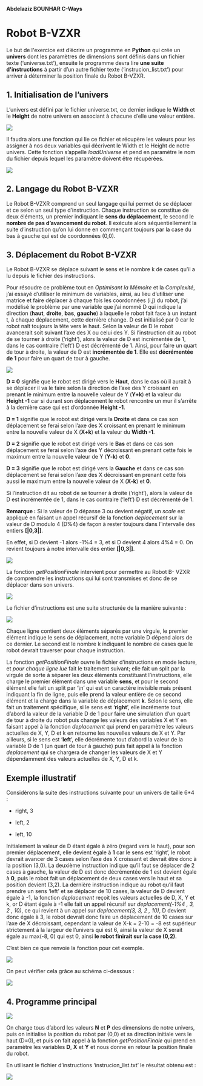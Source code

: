 **Abdelaziz BOUNHAR                                                 C-Ways**

# Robot B-VZXR #


Le but de l'exercice est d’écrire un programme en **Python** qui crée un 
**univers** dont les paramètres de dimensions sont définis dans un fichier 
texte (‘universe.txt’), ensuite le programme devra lire **une suite d'instructions** 
à partir d’un autre fichier texte (‘instrucion_list.txt’) pour arriver 
à déterminer la position finale du Robot B-VZXR.



## 1. Initialisation de l’univers ##


L’univers est défini par le fichier universe.txt, ce dernier indique le
**Width** et le **Height** de notre univers en associant à chacune 
d’elle une valeur entière.

![](media/universe.png)

Il faudra alors une fonction qui lie ce fichier et récupère les valeurs pour les
assigner à nos deux variables qui décrivent le Width et le Height de notre 
univers. Cette fonction s’appelle *loadUniverse* et pend en paramètre le nom du
fichier depuis lequel les paramètre doivent être récupérées.

![](media/loadUniverse.png)

## 2. Langage du Robot B-VZXR ##

Le Robot B-VZXR comprend un seul langage qui lui permet de se déplacer et ce 
selon un seul type d’instruction. Chaque instruction se constitue de deux 
éléments, un premier indiquant le **sens du déplacement**, le second le **nombre de pas d’avancement du robot**. 
Il exécute alors séquentiellement la suite d’instruction qu’on lui donne en 
commençant toujours par la case du bas à gauche qui est de coordonnées (0,0).

## 3. Déplacement du Robot B-VZXR ##

Le Robot B-VZXR se déplace suivant le sens et le nombre k de cases qu’il a lu
depuis le fichier des instructions. 

Pour résoudre ce problème tout en *Optimisant la Mémoire* et la *Complexité*, 
j’ai essayé d’utiliser le minimum de variables, ainsi, au lieu d’utiliser une 
matrice et faire déplacer à chaque fois les coordonnées (i,j) du robot, 
j’ai modélisé le problème par une variable que j’ai nommé D qui indique la 
direction (**haut**, **droite**, **bas**, **gauche**) à laquelle le robot fait
face à un instant t, à chaque déplacement, cette dernière change.
D est initialisé par 0 car le robot naît toujours la tête vers le haut.
Selon la valeur de D le robot avancerait soit suivant l’axe des X ou celui des Y. 
Si l’instruction dit au robot de se tourner à droite (‘right’), alors la valeur 
de D est incrémentée de 1, dans le cas contraire (‘left’) D est décrémenté de 1. 
Ainsi, pour faire un quart de tour à droite, la valeur de D est **incrémentée de 1**. 
Elle est **décrémentée de 1** pour faire un quart de tour à gauche.


![](media/modelisation.png)

**D = 0** signifie que le robot est dirigé vers le **Haut**, dans le cas où il aurait 
à se déplacer il va le faire selon la direction de l’axe des Y croissant en prenant 
le minimum entre la nouvelle valeur de Y (**Y+k**) et la valeur du **Height -1** car si 
durant son déplacement le robot rencontre un mur il s’arrête à la dernière case 
qui est d’ordonnée **Height -1**.

**D = 1** signifie que le robot est dirigé vers la **Droite** et dans ce cas son
déplacement se ferai selon l’axe des X croissant en prenant le minimum entre la
nouvelle valeur de X (**X+k**) et la valeur du **Width -1**.

**D = 2** signifie que le robot est dirigé vers le **Bas** et dans ce cas son
déplacement se ferai selon l’axe des Y décroissant en prenant cette fois le
maximum entre la nouvelle valeur de Y (**Y-k**) et **0**.

**D = 3** signifie que le robot est dirigé vers la **Gauche** et dans ce cas son
déplacement se ferai selon l’axe des X décroissant en prenant cette fois aussi
le maximum entre la nouvelle valeur de X (**X-k**) et **0**.

Si l’instruction dit au robot de se tourner à droite (‘right’), alors la valeur
de D est incrémentée de 1, dans le cas contraire (‘left’) D est décrémenté de 1.

**Remarque :** Si la valeur de D dépasse 3 ou devient négatif, un *scale* est
appliqué en faisant un appel récursif de la fonction *deplacement* sur la valeur
de D modulo 4 (D%4) de façon à rester toujours dans l’intervalle des entiers
**[\|0,3­­\|]**.

En effet, si D devient -1 alors -1%4 = 3, et si D devient 4 alors 4%4 = 0. On
revient toujours à notre intervalle des entier **[\|0,3­­\|]**.

![](media/deplacement.png)

La fonction *getPositionFinale* intervient pour permettre au Robot B- VZXR de
comprendre les instructions qui lui sont transmises et donc de se déplacer dans
son univers.

![](media/getPositionFinale.png)

Le fichier d’instructions est une suite structurée de la manière suivante :

![](media/instructions.png)


Chaque ligne contient deux éléments séparés par une virgule, le premier élément 
indique le sens de déplacement, notre variable D dépend alors de ce dernier. 
Le second est le nombre k indiquant le nombre de cases que le robot devrait 
traverser pour chaque instruction.

La fonction *getPositionFinale* ouvre le fichier d’instructions en mode lecture, 
et *pour chaque ligne lue* fait le traitement suivant; elle fait un split par la 
virgule de sorte à séparer les deux éléments constituant l’instructions, elle 
charge le premier élément dans une variable **sens**, et pour le second élément elle 
fait un split par ‘\n’ qui est un caractère invisible mais présent indiquant la 
fin de ligne, puis elle prend la valeur entière de ce second élément et la charge 
dans la variable de déplacement **k**. Selon le sens, elle fait un traitement spécifique, 
si le sens est ‘**right**’, elle incrémente tout d’abord la valeur de la variable D de 1 pour 
faire une simulation d’un quart de tour à droite du robot puis change les valeurs des 
variables X et Y en faisant appel à la fonction *deplacement* qui prend en paramètre les 
valeurs actuelles de X, Y, D et k en retourne les nouvelles valeurs de X et Y. 
Par ailleurs, si le sens est ‘**left**’, elle décrémente tout d’abord la valeur de 
la variable D de 1 (un quart de tour à gauche) puis fait appel à la fonction 
*deplacement* qui se chargera de changer les valeurs de X et Y dépendamment des 
valeurs actuelles de X, Y, D et k.


## Exemple illustratif

Considérons la suite des instructions suivante pour un univers de taille 6\*4 :

-   right, 3

-   left, 2

-   left, 10

Initialement la valeur de D étant égale à zéro (regard vers le haut), pour son 
premier déplacement, elle devient égale à **1** car le sens est ‘right’, le robot 
devrait avancer de 3 cases selon l’axe des X croissant et devrait être donc à 
la position (3,0). La deuxième instruction indique qu’il faut se déplacer de 2 
cases à gauche, la valeur de D est donc décrémentée de 1 est devient égale à **0**, 
puis le robot fait un déplacement de deux cases vers le haut et sa position 
devient (3,2). La dernière instruction indique au robot qu’il faut prendre un 
sens ‘left’ et se déplacer de 10 cases, la valeur de D devient égale à -1, la 
fonction *deplacement* reçoit les valeurs actuelles de D, X, Y et k, or D étant 
égale à -1 elle fait un appel récursif sur *deplacement(-1%4 , 3, 2 , 10)*, ce 
qui revient à un appel sur *deplacement(3, 3, 2 , 10)*, D devient donc égale à 3, 
le robot devrait donc faire un déplacement de 10 cases sur l’axe de X décroissant, 
cependant la valeur de X-k = 2-10 = -8 est supérieur strictement à la largeur de 
l’univers qui est 6, ainsi la valeur de X serait égale au max(-8,  0) qui est 0, 
ainsi **le robot finirait sur la case (0,2)**.

C’est bien ce que renvoie la fonction pour cet exemple.


![](media/exemple.png)

On peut vérifier cela grâce au schéma ci-dessous :

![](media/exempleIllustratif.png)

## 4. Programme principal ##

![](media/main.png)

On charge tous d’abord les valeurs **N** et **P** des dimensions de notre univers, puis on 
initialise la position du robot par (0,0) et sa direction initiale vers le haut (D=0), 
et puis on fait appel à la fonction *getPositionFinale* qui prend en paramètre les variables 
**D**, **X** et **Y** et nous donne en retour la position finale du robot.

En utilisant le fichier d’instructions ‘instrucion_list.txt’ le résultat obtenu est :


![](media/instrucion_list.png)
